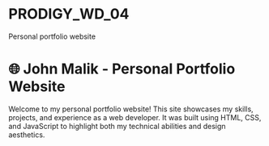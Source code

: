 # PRODIGY_WD_04
Personal portfolio website
# 🌐 John Malik - Personal Portfolio Website

Welcome to my personal portfolio website! This site showcases my skills, projects, and experience as a web developer. It was built using HTML, CSS, and JavaScript to highlight both my technical abilities and design aesthetics.
